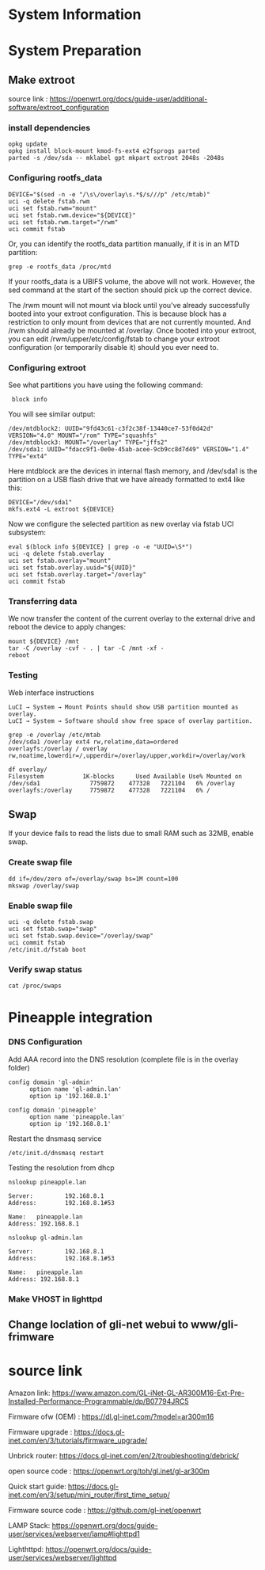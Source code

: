 # System Information




# System Preparation

## Make extroot 

source link : https://openwrt.org/docs/guide-user/additional-software/extroot_configuration

### install dependencies

    opkg update
    opkg install block-mount kmod-fs-ext4 e2fsprogs parted
    parted -s /dev/sda -- mklabel gpt mkpart extroot 2048s -2048s

### Configuring rootfs_data

    DEVICE="$(sed -n -e "/\s\/overlay\s.*$/s///p" /etc/mtab)"
    uci -q delete fstab.rwm
    uci set fstab.rwm="mount"
    uci set fstab.rwm.device="${DEVICE}"
    uci set fstab.rwm.target="/rwm"
    uci commit fstab

 Or, you can identify the rootfs_data partition manually, if it is in an MTD partition: 
 
    grep -e rootfs_data /proc/mtd

If your rootfs_data is a UBIFS volume, the above will not work. However, the sed command at the start of the section should pick up the correct device.

The /rwm mount will not mount via block until you've already successfully booted into your extroot configuration. This is because block has a restriction to only mount from devices that are not currently mounted. And /rwm should already be mounted at /overlay. Once booted into your extroot, you can edit /rwm/upper/etc/config/fstab to change your extroot configuration (or temporarily disable it) should you ever need to. 


  ### Configuring extroot
  
 See what partitions you have using the following command: 
 
     block info

 You will see similar output: 
 
    /dev/mtdblock2: UUID="9fd43c61-c3f2c38f-13440ce7-53f0d42d" VERSION="4.0" MOUNT="/rom" TYPE="squashfs"
    /dev/mtdblock3: MOUNT="/overlay" TYPE="jffs2"
    /dev/sda1: UUID="fdacc9f1-0e0e-45ab-acee-9cb9cc8d7d49" VERSION="1.4" TYPE="ext4"
 
Here mtdblock are the devices in internal flash memory, and /dev/sda1 is the partition on a USB flash drive that we have already formatted to ext4 like this: 
  
    DEVICE="/dev/sda1"
    mkfs.ext4 -L extroot ${DEVICE}

Now we configure the selected partition as new overlay via fstab UCI subsystem:

    eval $(block info ${DEVICE} | grep -o -e "UUID=\S*")
    uci -q delete fstab.overlay
    uci set fstab.overlay="mount"
    uci set fstab.overlay.uuid="${UUID}"
    uci set fstab.overlay.target="/overlay"
    uci commit fstab

### Transferring data

We now transfer the content of the current overlay to the external drive and reboot the device to apply changes:

    mount ${DEVICE} /mnt
    tar -C /overlay -cvf - . | tar -C /mnt -xf -
    reboot
    
### Testing

Web interface instructions

    LuCI → System → Mount Points should show USB partition mounted as overlay.
    LuCI → System → Software should show free space of overlay partition.

    grep -e /overlay /etc/mtab
    /dev/sda1 /overlay ext4 rw,relatime,data=ordered
    overlayfs:/overlay / overlay rw,noatime,lowerdir=/,upperdir=/overlay/upper,workdir=/overlay/work

    df overlay/
    Filesystem           1K-blocks      Used Available Use% Mounted on
    /dev/sda1              7759872    477328   7221104   6% /overlay
    overlayfs:/overlay     7759872    477328   7221104   6% /


## Swap
If your device fails to read the lists due to small RAM such as 32MB, enable swap.

### Create swap file
    dd if=/dev/zero of=/overlay/swap bs=1M count=100
    mkswap /overlay/swap
 
### Enable swap file
    uci -q delete fstab.swap
    uci set fstab.swap="swap"
    uci set fstab.swap.device="/overlay/swap"
    uci commit fstab
    /etc/init.d/fstab boot
 
### Verify swap status
    cat /proc/swaps


# Pineapple integration

### DNS Configuration

Add AAA record into the DNS resolution (complete file is in the overlay folder)

    config domain 'gl-admin'
          option name 'gl-admin.lan'
          option ip '192.168.8.1'

    config domain 'pineapple'
          option name 'pineapple.lan'
          option ip '192.168.8.1'

Restart the dnsmasq service 

    /etc/init.d/dnsmasq restart

Testing the resolution from dhcp

    nslookup pineapple.lan
    
    Server:         192.168.8.1
    Address:        192.168.8.1#53

    Name:   pineapple.lan
    Address: 192.168.8.1
   
    nslookup gl-admin.lan
    
    Server:         192.168.8.1
    Address:        192.168.8.1#53

    Name:   pineapple.lan
    Address: 192.168.8.1

### Make VHOST in lighttpd


## Change loclation of gli-net webui to www/gli-frimware



# source link

Amazon link: https://www.amazon.com/GL-iNet-GL-AR300M16-Ext-Pre-Installed-Performance-Programmable/dp/B07794JRC5

Firmware ofw (OEM) : https://dl.gl-inet.com/?model=ar300m16

Firmware upgrade : https://docs.gl-inet.com/en/3/tutorials/firmware_upgrade/

Unbrick router: https://docs.gl-inet.com/en/2/troubleshooting/debrick/

open source code : https://openwrt.org/toh/gl.inet/gl-ar300m

Quick start guide: https://docs.gl-inet.com/en/3/setup/mini_router/first_time_setup/

Firmware source code : https://github.com/gl-inet/openwrt

LAMP Stack: https://openwrt.org/docs/guide-user/services/webserver/lamp#lighttpd1

Lighthttpd: https://openwrt.org/docs/guide-user/services/webserver/lighttpd
